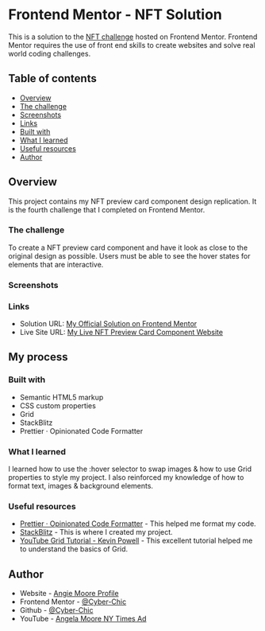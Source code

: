# Frontend Mentor - NFT Solution

This is a solution to the [NFT challenge](https://www.frontendmentor.io/challenges/nft-preview-card-component-SbdUL_w0U) hosted on Frontend Mentor.
Frontend Mentor requires the use of front end skills to create websites and solve real world coding challenges.

## Table of contents

-   [Overview](#overview)
  - [The challenge](#the-challenge)
  - [Screenshots](#screenshots)
  - [Links](#links)
  - [Built with](#built-with)
  - [What I learned](#what-i-learned)
  - [Useful resources](#useful-resources)
  - [Author](#author)


## Overview
This project contains my NFT preview card component design replication.  It is the fourth challenge that I completed on Frontend Mentor.

### The challenge

To create a NFT preview card component and have it look as close to the original design as possible.  Users must be able to see the hover states for elements that are interactive.

### Screenshots



### Links

- Solution URL: [My Official Solution on Frontend Mentor](https://www.frontendmentor.io/solutions/)
- Live Site URL: [My Live NFT Preview Card Component Website]([https://cyber-chic.github.io/](https://cyber-chic.github.io/NFT-Preview-Card-Component/))

## My process

### Built with

- Semantic HTML5 markup
- CSS custom properties
- Grid
- StackBlitz
- Prettier · Opinionated Code Formatter

### What I learned

I learned how to use the :hover selector to swap images & how to use Grid properties to style my project. I also reinforced my knowledge of how to format text, images & background elements.

### Useful resources

- [Prettier · Opinionated Code Formatter](https://prettier.io/) - This helped me format my code.
- [StackBlitz](https://stackblitz.com/) - This is where I created my project.
- [YouTube Grid Tutorial - Kevin Powell](https://www.youtube.com/watch?v=_lEkD8IGkwo) - This excellent tutorial helped me to understand the basics of Grid.

## Author

- Website - [Angie Moore Profile](https://linktr.ee/angie_moore)
- Frontend Mentor - [@Cyber-Chic](https://www.frontendmentor.io/profile/Cyber-Chic)
- Github - [@Cyber-Chic](https://github.com/Cyber-Chic)
- YouTube - [Angela Moore NY Times Ad](https://www.youtube.com/watch?v=3yS19NcRQt8&ab_channel=TBrandStudio)
